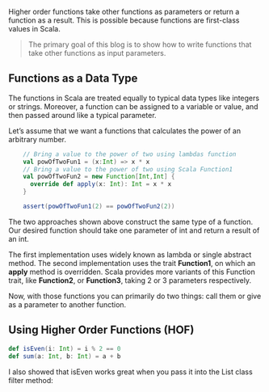 Higher order functions take other functions as parameters or return a function as a result. This is possible because functions are first-class values in Scala.

> The primary goal of this blog is to show how to write functions that
> take other functions as input parameters.

## Functions as a Data Type

The functions in Scala are treated equally to typical data types like integers or strings. Moreover, a function can be assigned to a variable or value, and then passed around like a typical parameter.

Let’s assume that we want a functions that calculates the power of an arbitrary number.
```scala
    // Bring a value to the power of two using lambdas function
    val powOfTwoFun1 = (x:Int) => x * x
    // Bring a value to the power of two using Scala Function1
    val powOfTwoFun2 = new Function[Int,Int] {
      override def apply(x: Int): Int = x * x
    }

    assert(powOfTwoFun1(2) == powOfTwoFun2(2))
```

The two approaches shown above construct the same type of a function. Our desired function should take one parameter of int and return a result of an int.

The first implementation uses widely known as lambda or single abstract method. The second implementation uses the trait  **Function1**, on which an  **apply**  method is overridden. Scala provides more variants of this Function trait, like  **Function2**, or  **Function3**, taking 2 or 3 parameters respectively.

Now, with those functions you can primarily do two things: call them or give as a parameter to another function.

## Using Higher Order Functions (HOF)

```scala
def isEven(i: Int) = i % 2 == 0
def sum(a: Int, b: Int) = a + b
```

I also showed that isEven works great when you pass it into the List class filter method:
<!--stackedit_data:
eyJoaXN0b3J5IjpbMTIxNTEzMjUzMiwtMTM0MzE4NjA0NywxOD
Y2MzczMDEzLC0xMTkyNzc0NzU1LDk3NjE0NzQ3MywtODkzNzY4
ODQsLTEwNzk0MzQxMzcsLTU2NTExMzYzNywtMTU2OTkwNDE0Mi
wxODE0ODM0NDI3LDIwMjcwNTY2NzMsLTEyNTk4OTAwNjEsLTE0
NTM2ODA2OSwxMzQyMjcyNTgxLDE0NDY0MzI2NTUsMTI5NjUyMD
A4NiwtMjA4ODc0NjYxMiwtMTg3NjA3NDY2MCwtMTU1OTU4NzYw
Nyw3MzgwOTA2MzBdfQ==
-->
